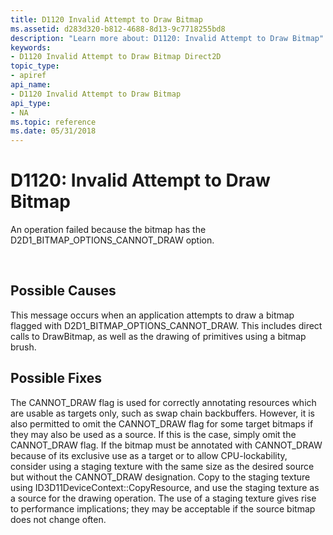 ```yaml
---
title: D1120 Invalid Attempt to Draw Bitmap
ms.assetid: d283d320-b812-4688-8d13-9c7718255bd8
description: "Learn more about: D1120: Invalid Attempt to Draw Bitmap"
keywords:
- D1120 Invalid Attempt to Draw Bitmap Direct2D
topic_type:
- apiref
api_name:
- D1120 Invalid Attempt to Draw Bitmap
api_type:
- NA
ms.topic: reference
ms.date: 05/31/2018
---
```


# D1120: Invalid Attempt to Draw Bitmap

An operation failed because the bitmap has the D2D1\_BITMAP\_OPTIONS\_CANNOT\_DRAW option.





 

## Possible Causes

This message occurs when an application attempts to draw a bitmap flagged with D2D1\_BITMAP\_OPTIONS\_CANNOT\_DRAW. This includes direct calls to DrawBitmap, as well as the drawing of primitives using a bitmap brush.

## Possible Fixes

The CANNOT\_DRAW flag is used for correctly annotating resources which are usable as targets only, such as swap chain backbuffers. However, it is also permitted to omit the CANNOT\_DRAW flag for some target bitmaps if they may also be used as a source. If this is the case, simply omit the CANNOT\_DRAW flag. If the bitmap must be annotated with CANNOT\_DRAW because of its exclusive use as a target or to allow CPU-lockability, consider using a staging texture with the same size as the desired source but without the CANNOT\_DRAW designation. Copy to the staging texture using ID3D11DeviceContext::CopyResource, and use the staging texture as a source for the drawing operation. The use of a staging texture gives rise to performance implications; they may be acceptable if the source bitmap does not change often.

 

 
